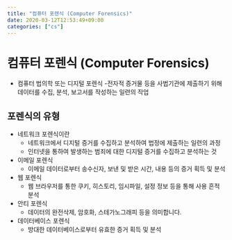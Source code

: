 ```yaml
---
title: "컴퓨터 포렌식 (Computer Forensics)"
date: 2020-03-12T12:53:49+09:00
categories: ["cs"]
---
```


# 컴퓨터 포렌식 (Computer Forensics)

- 컴퓨터 법의학 또는 디지털 포렌식
-전자적 증거물 등을 사법기관에 제출하기 위해 데이터를 수집, 분석, 보고서를 작성하는 일련의 작업

## 포렌식의 유형

- 네트워크 포렌식이란
    - 네트워크에서 디지털 증거를 수집하고 분석하여 법정에 제출하는 일련의 과정
    - 인터넷을 통하여 발생하는 범죄에 대한 디지털 증거를 수집하고 분석하는 것
- 이메일 포렌식
    - 이메일 데이터로부터 송수신자, 보낸 및 받은 시간, 내용 등의 증거 획득 및 분석
- 웹 포렌식
    - 웹 브라우저를 통한 쿠키, 히스토리, 임시파일, 설정 정보 등을 통해 사용 흔적 분석
- 안티 포렌식
    - 데이터의 완전삭제, 암호화, 스테가노그래피 등을 의미합니다.
- 데이터베이스 포렌식
    - 방대한 데이터베이스로부터 유효한 증거 획득 및 분석
